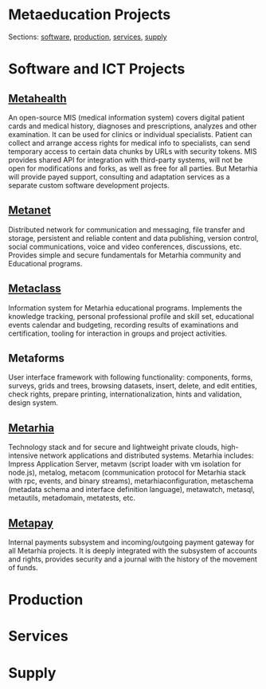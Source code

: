# Metaeducation Projects

Sections: [software](#software-and-ict-projects), [production](#production),
[services](#services), [supply](#supply)

# Software and ICT Projects

## [Metahealth](https://github.com/me-gi/Metahealth)

An open-source MIS (medical information system) covers digital patient cards and
medical history, diagnoses and prescriptions, analyzes and other examination. It
can be used for clinics or individual specialists. Patient can collect and
arrange access rights for medical info to specialists, can send temporary access
to certain data chunks by URLs with security tokens. MIS provides shared API for
integration with third-party systems, will not be open for modifications and
forks, as well as free for all parties. But Metarhia will provide payed support,
consulting and adaptation services as a separate custom software development
projects.

## [Metanet](https://github.com/me-gi/Metanet)

Distributed network for communication and messaging, file transfer and storage,
persistent and reliable content and data publishing, version control, social
communications, voice and video conferences, discussions, etc. Provides simple
and secure fundamentals for Metarhia community and Educational programs.

## [Metaclass](https://github.com/me-gi/Metaclass)

Information system for Metarhia educational programs. Implements the knowledge
tracking, personal professional profile and skill set, educational events
calendar and budgeting, recording results of examinations and certification,
tooling for interaction in groups and project activities.

## Metaforms

User interface framework with following functionality: components, forms,
surveys, grids and trees, browsing datasets, insert, delete, and edit entities,
check rights, prepare printing, internationalization, hints and validation,
design system.

## [Metarhia](https://github.com/metarhia)

Technology stack and for secure and lightweight private clouds, high-intensive
network applications and distributed systems. Metarhia includes: Impress
Application Server, metavm (script loader with vm isolation for node.js),
metalog, metacom (communication protocol for Metarhia stack with rpc, events,
and binary streams), metarhiaconfiguration, metaschema (metadata schema and
interface definition language), metawatch, metasql, metautils, metadomain,
metatests, etc.

## [Metapay](https://github.com/metarhia/Metapay)

Internal payments subsystem and incoming/outgoing payment gateway for all
Metarhia projects. It is deeply integrated with the subsystem of accounts and
rights, provides security and a journal with the history of the movement of
funds.

# Production

# Services

# Supply
